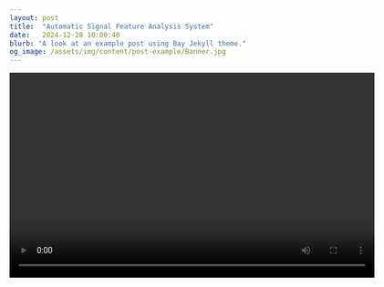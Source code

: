 ```yaml
---
layout: post
title:  "Automatic Signal Feature Analysis System"
date:   2024-12-28 10:00:40
blurb: "A look at an example post using Bay Jekyll theme."
og_image: /assets/img/content/post-example/Banner.jpg
---
```



<video width="640" height="360" controls>
  <source src="{{ "/assets/videos/signal anysis.mp4" | relative_url }}" type="video/mp4">
  <source src="{{ "/assets/videos/signal anysis.ogg" | relative_url }}" type="video/ogg">
  Your browser does not support the video tag.
</video>



